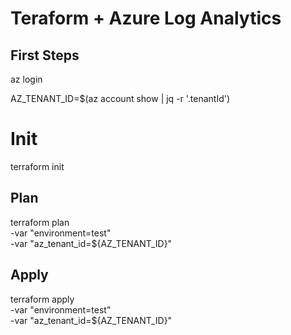 # Teraform + Azure Log Analytics

## First Steps

az login

AZ_TENANT_ID=$(az account show | jq -r '.tenantId')

# Init
terraform init

## Plan
terraform plan \
  -var "environment=test" \
  -var "az_tenant_id=${AZ_TENANT_ID}"

## Apply
terraform apply \
  -var "environment=test" \
  -var "az_tenant_id=${AZ_TENANT_ID}"

